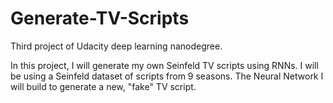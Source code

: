 # Generate-TV-Scripts

Third project of Udacity deep learning nanodegree.

In this project, I will generate my own Seinfeld TV scripts using RNNs. I will be using a Seinfeld dataset of scripts from 9 seasons. The Neural Network I will build to generate a new, "fake" TV script.
